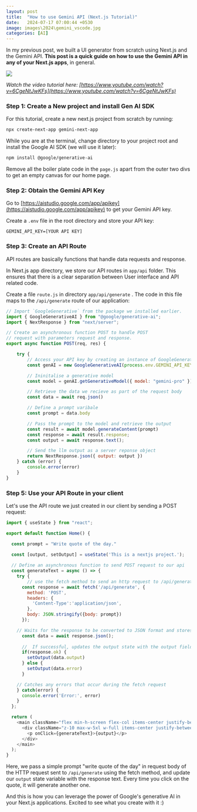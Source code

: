 ```yaml
---
layout: post
title:  "How to use Gemini API (Next.js Tutorial)"
date:   2024-07-17 07:00:44 +0530
image: images\2024\gemini_vscode.jpg
categories: [AI]
--- 
```

In my previous post, we built a UI generator from scratch using Next.js and the Gemini API. **This post is a quick guide on how to use the Gemini API in any of your Next.js apps**, in general.

<img src="\blog\images\2024\gemini_vscode.jpg?raw=true">

*Watch the video tutorial here: [https://www.youtube.com/watch?v=6CgeNtJwKFs](https://www.youtube.com/watch?v=6CgeNtJwKFs)*

### Step 1: Create a New project and install Gen AI SDK

For this tutorial, create a new next.js project from scratch by running:

```bash
npx create-next-app gemini-next-app
```

While you are at the terminal, change directory to your project root and install the Google AI SDK (we will use it later):

```bash
npm install @google/generative-ai
```

Remove all the boiler plate code in the `page.js` apart from the outer two divs to get an empty canvas for our home page.

### Step 2: Obtain the Gemini API Key

Go to [https://aistudio.google.com/app/apikey](https://aistudio.google.com/app/apikey) to get your Gemini API key.

Create a `.env` file in the root directory and store your API key:

```
GEMINI_API_KEY=[YOUR API KEY]
```

### Step 3: Create an API Route

API routes are basically functions that handle data requests and response.

In Next.js app directory, we store our API routes in `app/api` folder. This ensures that there is a clear separation between User interface and API related code.

Create a file `route.js` in directory `app/api/generate` . The code in this file maps to the `/api/generate` route of our application:

```javascript
// Import `GoogleGenerative` from the package we installed earlier.
import { GoogleGenerativeAI } from "@google/generative-ai";
import { NextResponse } from "next/server";

// Create an asynchronous function POST to handle POST 
// request with parameters request and response.
export async function POST(req, res) {

    try {
        // Access your API key by creating an instance of GoogleGenerativeAI we'll call it GenAI
        const genAI = new GoogleGenerativeAI(process.env.GEMINI_API_KEY)

        // Ininitalise a generative model
        const model = genAI.getGenerativeModel({ model: "gemini-pro" })

        // Retrieve the data we recieve as part of the request body
        const data = await req.json()

        // Define a prompt varibale
        const prompt = data.body

        // Pass the prompt to the model and retrieve the output
        const result = await model.generateContent(prompt)
        const response = await result.response;
        const output = await response.text();

        // Send the llm output as a server reponse object
        return NextResponse.json({ output: output })
    } catch (error) {
        console.error(error)
    }
}
```

### Step 5: Use your API Route in your client

Let's use the API route we just created in our client by sending a POST request:

```javascript
import { useState } from "react";

export default function Home() {

  const prompt = "Write quote of the day."

  const [output, setOutput] = useState('This is a nextjs project.');
  
  // Define an asynchronous function to send POST request to our api
  const generateText = async () => {
    try {
        // use the fetch method to send an http request to /api/generate endpoint
      const response = await fetch('/api/generate', {
        method: 'POST',
        headers: {
          'Content-Type':'application/json',
        },
        body: JSON.stringify({body: prompt})
      });

    // Waits for the response to be converted to JSON format and stores it in the data variable
      const data = await response.json();
      
      //  If successful, updates the output state with the output field from the response data
      if(response.ok) {
        setOutput(data.output)
      } else {
        setOutput(data.error)
      }

    // Catches any errors that occur during the fetch request
    } catch(error) {
      console.error('Error:', error)
    }
  };

  return (
    <main className="flex min-h-screen flex-col items-center justify-between p-24">
      <div className="z-10 max-w-5xl w-full items-center justify-between font-serif text-2xl lg:flex">
        <p onClick={generateText}>{output}</p>
      </div>
    </main>
  );
}
```

Here, we pass a simple prompt "write quote of the day" in request body of the HTTP request sent to `/api/generate` using the fetch method, and update our `output` state variable with the response text. Every time you click on the quote, it will generate another one.

And this is how you can leverage the power of Google's generative AI in your Next.js applications. Excited to see what you create with it :)